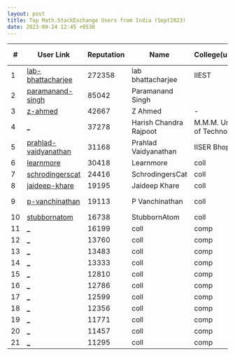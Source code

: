 ```yaml
---
layout: post
title: Top Math.StackExchange Users from India (Sept2023)
date: 2023-09-24 12:45 +0530
---
```


|#|User Link|Reputation|Name|College(undergrad)|Company(most well known)|
|---|---|---|---|---|---|
| 1 | [ lab-bhattacharjee ](https://math.stackexchange.com/users/33337) | 272358 | lab bhattacharjee | IIEST | RS Software |
| 2 | [ paramanand-singh ](https://math.stackexchange.com/users/72031) | 85042 | Paramanand Singh|||
| 3 | [ z-ahmed ](https://math.stackexchange.com/users/671540) | 42667 | Z Ahmed | - | - |
| 4 | [ _ ](https://math.stackexchange.com/users/210295) | 37278 | Harish Chandra Rajpoot | M.M.M. University of Technology | IITB Phd |
| 5 | [ prahlad-vaidyanathan ](https://math.stackexchange.com/users/89789) | 31168 | Prahlad Vaidyanathan | IISER Bhopal | IISER Bhopal(professor) |
| 6 | [ learnmore ](https://math.stackexchange.com/users/294365) | 30418 | Learnmore | coll | comp |
| 7 | [ schrodingerscat ](https://math.stackexchange.com/users/278967) | 24416 | SchrodingersCat | coll | comp |
| 8 | [ jaideep-khare ](https://math.stackexchange.com/users/421580) | 19195 | Jaideep Khare | coll | comp |
| 9 | [ p-vanchinathan ](https://math.stackexchange.com/users/28915) | 19113 | P Vanchinathan | coll | VIT Uiversit(professor) |
| 10 | [ stubbornatom ](https://math.stackexchange.com/users/321264) | 16738 | StubbornAtom | coll | comp |
| 11 | [ _ ](https://math.stackexchange.com/users/83973) | 16199 | coll | comp |
| 12 | [ _ ](https://math.stackexchange.com/users/117002) | 13760 | coll | comp |
| 13 | [ _ ](https://math.stackexchange.com/users/39526) | 13483 | coll | comp |
| 14 | [ _ ](https://math.stackexchange.com/users/705) | 13333 | coll | comp |
| 15 | [ _ ](https://math.stackexchange.com/users/174970) | 12810 | coll | comp |
| 16 | [ _ ](https://math.stackexchange.com/users/31458) | 12786 | coll | comp |
| 17 | [ _ ](https://math.stackexchange.com/users/90328) | 12599 | coll | comp |
| 18 | [ _ ](https://math.stackexchange.com/users/30856) | 12356 | coll | comp |
| 19 | [ _ ](https://math.stackexchange.com/users/769226) | 11771 | coll | comp |
| 20 | [ _ ](https://math.stackexchange.com/users/378881) | 11457 | coll | comp |
| 21 | [ _ ](https://math.stackexchange.com/users/59380) | 11295 | coll | comp |

